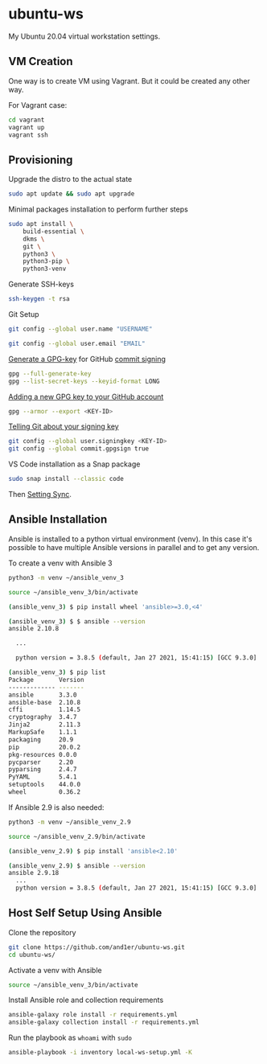 ubuntu-ws
=============

My Ubuntu 20.04 virtual workstation settings.

VM Creation
-----------------

One way is to create VM using Vagrant. But it could be created any other way.

For Vagrant case:

```bash
cd vagrant
vagrant up
vagrant ssh
```

Provisioning
-----------------

Upgrade the distro to the actual state

```bash
sudo apt update && sudo apt upgrade
```

Minimal packages installation to perform further steps

```bash
sudo apt install \
    build-essential \
    dkms \
    git \
    python3 \
    python3-pip \
    python3-venv
```

Generate SSH-keys

```bash
ssh-keygen -t rsa
```

Git Setup

```bash
git config --global user.name "USERNAME"

git config --global user.email "EMAIL"
```

[Generate a GPG-key](https://docs.github.com/en/github/authenticating-to-github/generating-a-new-gpg-key) for GitHub [commit signing](https://docs.github.com/en/github/authenticating-to-github/signing-commits)

```bash
gpg --full-generate-key
gpg --list-secret-keys --keyid-format LONG
```

[Adding a new GPG key to your GitHub account](https://docs.github.com/en/github/authenticating-to-github/adding-a-new-gpg-key-to-your-github-account)

```bash
gpg --armor --export <KEY-ID>
```

[Telling Git about your signing key](https://docs.github.com/en/github/authenticating-to-github/telling-git-about-your-signing-key)

```bash
git config --global user.signingkey <KEY-ID>
git config --global commit.gpgsign true
```

VS Code installation as a Snap package

```bash
sudo snap install --classic code
```

Then [Setting Sync](https://code.visualstudio.com/docs/editor/settings-sync).

Ansible Installation
------------------------

Ansible is installed to a python virtual environment (venv). In this case it's possible to have multiple Ansible versions in parallel and to get any version.

To create a venv with Ansible 3

```bash
python3 -m venv ~/ansible_venv_3

source ~/ansible_venv_3/bin/activate

(ansible_venv_3) $ pip install wheel 'ansible>=3.0,<4'

(ansible_venv_3) $ $ ansible --version
ansible 2.10.8

  ...

  python version = 3.8.5 (default, Jan 27 2021, 15:41:15) [GCC 9.3.0]

(ansible_venv_3) $ pip list
Package       Version
------------- -------
ansible       3.3.0  
ansible-base  2.10.8 
cffi          1.14.5 
cryptography  3.4.7  
Jinja2        2.11.3 
MarkupSafe    1.1.1  
packaging     20.9   
pip           20.0.2 
pkg-resources 0.0.0  
pycparser     2.20   
pyparsing     2.4.7  
PyYAML        5.4.1  
setuptools    44.0.0 
wheel         0.36.2 

```

If Ansible 2.9 is also needed:

```bash
python3 -m venv ~/ansible_venv_2.9

source ~/ansible_venv_2.9/bin/activate

(ansible_venv_2.9) $ pip install 'ansible<2.10'

(ansible_venv_2.9) $ ansible --version
ansible 2.9.18
  ...
  python version = 3.8.5 (default, Jan 27 2021, 15:41:15) [GCC 9.3.0]

```

Host Self Setup Using Ansible
-----------------------------------

Clone the repository

```bash
git clone https://github.com/and1er/ubuntu-ws.git
cd ubuntu-ws/
```

Activate a venv with Ansible

```bash
source ~/ansible_venv_3/bin/activate
```

Install Ansible role and collection requirements

```bash
ansible-galaxy role install -r requirements.yml
ansible-galaxy collection install -r requirements.yml
```

Run the playbook as `whoami` with `sudo`

```bash
ansible-playbook -i inventory local-ws-setup.yml -K
```
